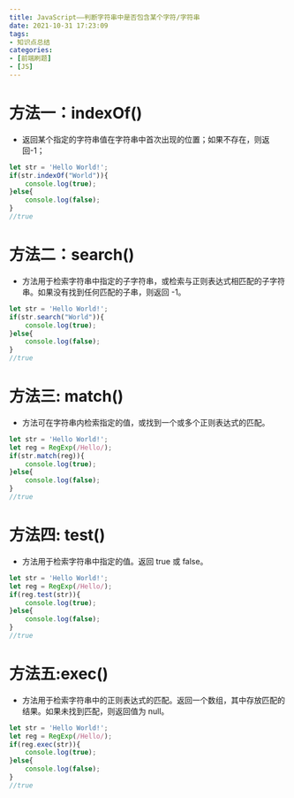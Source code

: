 ```yaml
---
title: JavaScript——判断字符串中是否包含某个字符/字符串
date: 2021-10-31 17:23:09
tags:
- 知识点总结
categories:
- [前端刷题]
- [JS]
---
```


# 方法一：indexOf()

* 返回某个指定的字符串值在字符串中首次出现的位置；如果不存在，则返回-1；

```js
let str = 'Hello World!';
if(str.indexOf("World")){
    console.log(true);
}else{
    console.log(false);
}
//true
```

# 方法二：search()

* 方法用于检索字符串中指定的子字符串，或检索与正则表达式相匹配的子字符串。如果没有找到任何匹配的子串，则返回 -1。

```js
let str = 'Hello World!';
if(str.search("World")){
    console.log(true);
}else{
    console.log(false);
}
//true
```

# 方法三: match()

* 方法可在字符串内检索指定的值，或找到一个或多个正则表达式的匹配。

```js
let str = 'Hello World!';
let reg = RegExp(/Hello/);
if(str.match(reg)){
    console.log(true);
}else{
    console.log(false);
}
//true
```

# 方法四: test()

* 方法用于检索字符串中指定的值。返回 true 或 false。

```js
let str = 'Hello World!';
let reg = RegExp(/Hello/);
if(reg.test(str)){
    console.log(true);
}else{
    console.log(false);
}
//true
```

# 方法五:exec()

* 方法用于检索字符串中的正则表达式的匹配。返回一个数组，其中存放匹配的结果。如果未找到匹配，则返回值为 null。

```js
let str = 'Hello World!';
let reg = RegExp(/Hello/);
if(reg.exec(str)){
    console.log(true);
}else{
    console.log(false);
}
//true
```